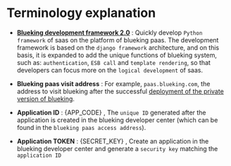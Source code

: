 # Terminology explanation

- [**Blueking development framework 2.0**](./开发基础/README.md) : Quickly develop `Python framework` of saas on the platform of blueking paas. The development framework is based on the `django framework` architecture, and on this basis, it is expanded to add the unique functions of blueking system, such as: `authentication`, `ESB call` and `template rendering`, so that developers can focus more on the `logical development` of saas.

- **Blueking paas visit address** : For example, `paas.blueking.com`, the address to visit blueking after the successful [deployment of the private version of blueking](../../部署维护/README.md).

- **Application ID** : {APP_CODE} , The `unique ID` generated after the application is created in the blueking developer center (which can be found in the `blueking paas access address`).

- **Application TOKEN** : {SECRET_KEY} , Create an application in the blueking developer center and generate a `security key` matching the `application ID`
